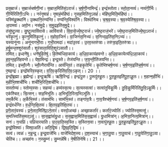 

  
प्रस॒म्राजं॑। स॒म्राजं॑चर्षणी॒नां। स॒म्राज॒मिति॑सं॒ऽराजं॑। च॒र्ष॒णी॒नामिन्द्रं॑। इन्द्रं॑स्तोता। स्तो॒ता॒नव्यं॑। नव्यं॑गी॒र्भिः। गी॒र्भिरिति॑गीः॒ऽभिः।। नरं॑नृ॒षाहं॑। नृ॒षाहं॒मंहि॑ष्ठं। नृ॒सह॒मिति॑नृ॒ऽसहं॑। मंहि॑ष्ठ॒मिति॒मंहि॑ष्ठं।।  
यस्मि॑न्नु॒क्थानि॑। उ॒क्थानि॒रण्य॑न्ति। रण्य॑न्ति॒विश्वा॑नि। विश्वा॑निच। च॒श्र॒व॒स्या। श्र॒व॒स्येति॑श्र॒व॒स्या।। अ॒पामवः॑। अवो॒न। नस॑मु॒द्रे। स॒मु॒द्रइति॑स॒मु॒द्रे।।  
तंसु॑ष्टु॒त्या। सु॒ष्टु॒त्यावि॑वासे। आवि॑वासे। वि॒वा॒से॒ज्ये॒ष्ट॒राजं॑। ज्ये॒ष्ठ॒राजं॒भरे॑। ज्ये॒ष्ठ॒राज॒मिति॑ज्ये॒ष्ठ॒ऽराजं॑। भरे॑कृ॒त्नुं। कृ॒त्नुमिति॑कृ॒त्नुं।। म॒होवा॒जिनं॑। वा॒जिनं॑स॒निभ्यः॑। स॒निभ्य॒इति॑स॒निऽभ्यः॑।।  
यस्यानू॑नाः। अनू॑नागभी॒राः। ग॒भी॒रामदाः॑। मदा॑उ॒रवः॑। उ॒रव॒स्तरु॑त्राः। तरु॑त्रा॒इति॒तरु॑त्राः।। ह॒र्षु॒मन्त॒श्शूर॑सातौ। शूर॑साता॒विति॒शूर॑ऽसातौ।।  
तमित्। इध्दने॑षु। धने॑षुहि॒तेषु॑। हि॒तेष्व॑धिवा॒काय॑। अ॒धि॒वा॒काय॑हवन्ते। अ॒धि॒वा॒कायेत्य॑धि॒ऽवा॒काय॑। ह॒व॒न्त॒इति॑हवन्ते।। येषा॒मिन्द्रः॑। इन्द्र॒स्ते। तेज॑यन्ति। ज॒य॒न्ती॒ति॑जयन्ति।।  
तमित्। इच्यौ॒त्नैः। च्यौ॒त्नैरार्य॑न्ति। आर्य॑न्ति॒तं। तङ्कृ॒तेभिः॑। कृ॒तेभि॑श्चर्ष॒णयः॑। च॒र्ष॒णय॒इति॑च॒र्ष॒णयः॑।। ए॒षइन्द्रः॑। इन्द्रो॑वरिव॒स्कृत्। व॒रि॒वः॒कृदिति॑व॒रि॒वः॒ऽकृत्।। 20 ।।  
इन्द्रो॑ब्र॒ह्मा। ब्र॒ह्मेन्द्रः॑। इन्द्र॒ऋषिः॑। ऋषि॒रिन्द्रः॑। इन्द्रः॑पु॒रु। पु॒रूपु॑रुहू॒तः। पु॒रु॒हू॒तइति॑पु॒रु॒ऽहू॒तः।। म॒हान्म॒हीभिः॑। म॒हीभि॒श्शची॑भिः। शची॑भि॒रिति॒शची॑भिः।।  
सस्तोम्यः॑। स्तोम्य॒स्सः। सहव्यः॑। हव्य॑स्स॒त्यः। स॒त्यस्सत्वा॑। सत्वा॑तुविकू॒र्मिः। तु॒वि॒कू॒र्मिरिति॑तु॒वि॒ऽकू॒र्मिः।। एक॑श्चित्। चि॒त्सन्। सन्न॒भिभू॑तिः। अ॒भिभू॑ति॒रित्य॒भिऽभू॑तिः।।  
तम॒र्केभिः॑। अ॒र्केभि॒स्तं। तंसाम॑भिः। साम॑भि॒स्तं। तङ्गा॑य॒त्रैः। गा॒य॒त्रैश्च॑र्ष॒णयः॑। च॒र्ष॒णय॒इति॑च॒र्ष॒णयः॑।। इन्द्रं॑वर्धन्ति। व॒र्ध॒न्ति॒क्षि॒तयः॑। क्षि॒तय॒इति॑क्षि॒तयः॑।।  
प्र॒णॆ॒तारं॒वस्यः॑। प्र॒ने॒तार॒मिति॑प्र॒ऽने॒तारं॑। वस्यो॒अच्छ॑। अच्छा॒कर्ता॑रं। कर्ता॑रं॒ज्योतिः॑। ज्योति॑स्स॒मत्सु॑। स॒मत्स्विति॑स॒मत्ऽसु॑।। सा॒स॒ह्वांसं॑यु॒धा। स॒स॒ह्वास॒मिति॑स॒स॒ह्वासं॑। यु॒धामित्रा॑न्। अ॒मित्रा॒नित्य॒मित्रा॑न्।।  
सनः॑। नः॒पप्रिः॑। पप्रिः॑पारयाति। पा॒र॒या॒ति॒स्व॒स्ति। स॒स्तिना॒वा। ना॒वापु॑रुहू॒तः। पु॒रु॒हू॒तइति॑पु॒रु॒ऽहू॒तः।। इन्द्रो॒विश्वाः॑। विश्वा॒अति॑। अति॒द्विषः॑। द्विष॒इति॒द्विषः॑।।  
सत्वं। त्वन्नः॑। न॒इ॒न्द्र॒। इ॒न्द्र॒वाजे॑भिः। वाजे॑भिर्दश॒स्य। द॒श॒स्याच॑। च॒गा॒तु॒या। गा॒तु॒याच॑। गा॒तु॒येति॑गा॒तु॒ऽया। चेति॑च।। अच्छा॑नः। न॒स्सु॒म्नं। सु॒म्नन्ने॑षि। ने॒षीति॑नेषि।। 21 ।।  
